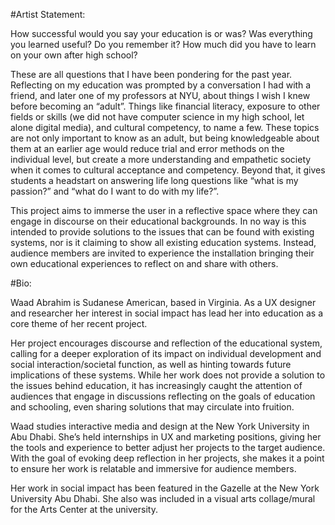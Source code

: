 #Artist Statement:

How successful would you say your education is or was? Was everything you learned useful? Do you remember it? How much did you have to learn on your own after high school? 
 
These are all questions that I have been pondering for the past year. Reflecting on my education was prompted by a conversation I had with a friend, and later one of my professors at NYU, about things I wish I knew before becoming an “adult”. Things like financial literacy, exposure to other fields or skills (we did not have computer science in my high school, let alone digital media), and cultural competency, to name a few. These topics are not only important to know as an adult, but being knowledgeable about them at an earlier age would reduce trial and error methods on the individual level, but create a more understanding and empathetic society when it comes to cultural acceptance and competency. Beyond that, it gives students a headstart on answering life long questions like “what is my passion?” and “what do I want to do with my life?”. 
 
This project aims to immerse the user in a reflective space where they can engage in discourse on their educational backgrounds. In no way is this intended to provide solutions to the issues that can be found with existing systems, nor is it claiming to show all existing education systems. Instead, audience members are invited to experience the installation bringing their own educational experiences to reflect on and share with others.


#Bio: 


Waad Abrahim is Sudanese American, based in Virginia. As a UX designer and researcher her interest in social impact has lead her into education as a core theme of her recent project. 
 
Her project encourages discourse and reflection of the educational system, calling for a deeper exploration of its impact on individual development and social interaction/societal function, as well as hinting towards future implications of these systems. While her work does not provide a solution to the issues behind education, it  has increasingly caught the attention of audiences that engage in discussions reflecting on the goals of education and schooling, even sharing solutions that may circulate into fruition. 
 
Waad studies interactive media and design at the New York University in Abu Dhabi. She’s held internships in UX and marketing positions, giving her the tools and experience to better adjust her projects to the target audience. With the goal of evoking deep reflection in her projects, she makes it a point to ensure her work is relatable and immersive for audience members. 
 
Her work in social impact has been featured in the Gazelle at the New York University Abu Dhabi. She also was included in a visual arts collage/mural for the Arts Center at the university. 

